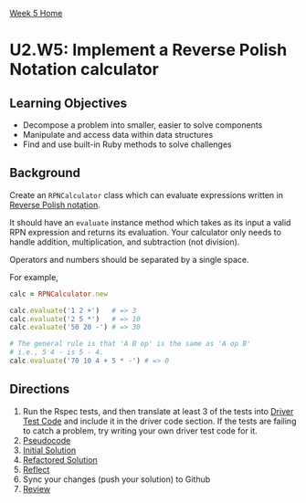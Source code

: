 [Week 5 Home](../)

# U2.W5: Implement a Reverse Polish Notation calculator


## Learning Objectives
- Decompose a problem into smaller, easier to solve components
- Manipulate and access data within data structures
- Find and use built-in Ruby methods to solve challenges

## Background
Create an `RPNCalculator` class which can evaluate expressions written in [Reverse Polish notation](http://en.wikipedia.org/wiki/Reverse_Polish_notation).

It should have an `evaluate` instance method which takes as its input a valid RPN expression and returns its evaluation.  Your calculator only needs to handle addition, multiplication, and subtraction (not division).

Operators and numbers should be separated by a single space.

For example,

```ruby
calc = RPNCalculator.new

calc.evaluate('1 2 +')   # => 3
calc.evaluate('2 5 *')   # => 10
calc.evaluate('50 20 -') # => 30

# The general rule is that 'A B op' is the same as 'A op B'
# i.e., 5 4 - is 5 - 4.
calc.evaluate('70 10 4 + 5 * -') # => 0
```

## Directions
 
1. Run the Rspec tests, and then translate at least 3 of the tests into [Driver Test Code](../references/driver_code.md) and include it in the driver code section. If the tests are failing to catch a problem, try writing your own driver test code for it. 
2. [Pseudocode](../references/pseudocode.md)
3. [Initial Solution](../references/initial_solution.md)
4. [Refactored Solution](../references/refactoring.md)
5. [Reflect](../references/reflection_guidelines.md)
6. Sync your changes (push your solution) to Github
7. [Review](../references/review.md)